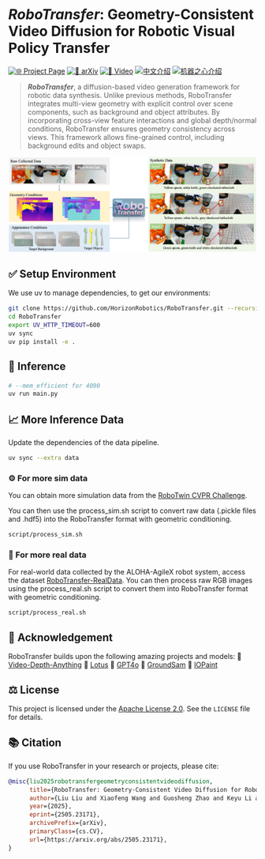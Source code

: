 # *RoboTransfer*: Geometry-Consistent Video Diffusion for Robotic Visual Policy Transfer
[![🌐 Project Page](https://img.shields.io/badge/🌐-Project_Page-blue)](https://horizonrobotics.github.io/robot_lab/robotransfer)
[![📄 arXiv](https://img.shields.io/badge/📄-arXiv-b31b1b)](https://arxiv.org/abs/2505.23171)
[![🎥 Video](https://img.shields.io/badge/🎥-Video-red)](https://youtu.be/dGXKtqDnm5Q)
[![中文介绍](https://img.shields.io/badge/中文介绍-07C160?logo=wechat&logoColor=white)](https://mp.weixin.qq.com/s/c9-1HPBMHIy4oEwyKnsT7Q)
[![机器之心介绍](https://img.shields.io/badge/机器之心介绍-07C160?logo=wechat&logoColor=white)](https://mp.weixin.qq.com/s/Hj2h3nxO8XxPeqd3OhctKA)

> ***RoboTransfer***, a diffusion-based video generation framework for robotic data synthesis. Unlike previous methods, RoboTransfer integrates multi-view geometry with explicit control over scene components, such as background and object attributes. By incorporating cross-view feature interactions and global depth/normal conditions, RoboTransfer ensures geometry consistency across views. This framework allows fine-grained control, including background edits and object swaps.
<img src="/assets/pin/robotransfer.jpg" alt="Overall Framework" width="700"/>

## ✅ Setup Environment

We use uv to manage dependencies, to get our environments:
```bash
git clone https://github.com/HorizonRobotics/RoboTransfer.git --recursive
cd RoboTransfer
export UV_HTTP_TIMEOUT=600
uv sync
uv pip install -e .
```

## 🚀 Inference

```bash
# --mem_efficient for 4090
uv run main.py
```


## 📈 More Inference Data

Update the dependencies of the data pipeline.
```bash
uv sync --extra data
```

### ⚙️ For more sim data

You can obtain more simulation data from the [RoboTwin CVPR Challenge](https://github.com/RoboTwin-Platform/RoboTwin/tree/CVPR-Challenge-2025-Round1).
 <!-- Alternatively, you can use the collected data in [RoboTwin2.0-aloha-agilex](https://huggingface.co/datasets/TianxingChen/RoboTwin2.0/tree/main/dataset/aloha-agilex). -->
You can then use the process_sim.sh script to convert raw data (.pickle files and .hdf5) into the RoboTransfer format with geometric conditioning.

```bash
script/process_sim.sh
```

### 🤖 For more real data
For real-world data collected by the ALOHA-AgileX robot system, access the dataset [RoboTransfer-RealData](https://huggingface.co/datasets/HorizonRobotics/RoboTransfer-RealData). You can then process raw RGB images using the process_real.sh script to convert them into RoboTransfer format with geometric conditioning.

```bash
script/process_real.sh
```


## 🙌 Acknowledgement

RoboTransfer builds upon the following amazing projects and models:
🌟 [Video-Depth-Anything](https://github.com/DepthAnything/Video-Depth-Anything)
🌟 [Lotus](https://github.com/EnVision-Research/Lotus)
🌟 [GPT4o](https://platform.openai.com/docs/models/gpt-4o)
🌟 [GroundSam](https://github.com/IDEA-Research/Grounded-Segment-Anything)
🌟 [IOPaint](https://github.com/Sanster/IOPaint)

##  ⚖️ License
This project is licensed under the [Apache License 2.0](LICENSE). See the `LICENSE` file for details.

## 📚 Citation
If you use RoboTransfer in your research or projects, please cite:

```bibtex
@misc{liu2025robotransfergeometryconsistentvideodiffusion,
      title={RoboTransfer: Geometry-Consistent Video Diffusion for Robotic Visual Policy Transfer},
      author={Liu Liu and Xiaofeng Wang and Guosheng Zhao and Keyu Li and Wenkang Qin and Jiaxiong Qiu and Zheng Zhu and Guan Huang and Zhizhong Su},
      year={2025},
      eprint={2505.23171},
      archivePrefix={arXiv},
      primaryClass={cs.CV},
      url={https://arxiv.org/abs/2505.23171},
}
```
